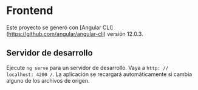 # Frontend

Este proyecto se generó con [Angular CLI] (https://github.com/angular/angular-cli) versión 12.0.3.

## Servidor de desarrollo

Ejecute `ng serve` para un servidor de desarrollo. Vaya a `http: // localhost: 4200 /`. La aplicación se recargará automáticamente si cambia alguno de los archivos de origen.

